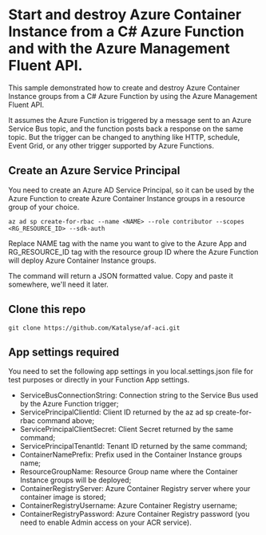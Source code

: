 # Start and destroy Azure Container Instance from a C# Azure Function and with the Azure Management Fluent API.
This sample demonstrated how to create and destroy Azure Container Instance groups from a C# Azure Function by using the Azure Management Fluent API.

It assumes the Azure Function is triggered by a message sent to an Azure Service Bus topic, and the function posts back a response on the same topic. But the trigger can be changed to anything like HTTP, schedule, Event Grid, or any other trigger supported by Azure Functions.

## Create an Azure Service Principal
You need to create an Azure AD Service Principal, so it can be used by the Azure Function to create Azure Container Instance groups in a resource group of your choice.

`az ad sp create-for-rbac --name <NAME> --role contributor --scopes <RG_RESOURCE_ID> --sdk-auth`
  
Replace NAME tag with the name you want to give to the Azure App and RG_RESOURCE_ID tag with the resource group ID where the Azure Function will deploy Azure Container Instance groups.
  
The command will return a JSON formatted value. Copy and paste it somewhere, we'll need it later.

## Clone this repo
  
`git clone https://github.com/Katalyse/af-aci.git`

## App settings required
You need to set the following app settings in you local.settings.json file for test purposes or directly in your Function App settings.

- ServiceBusConnectionString: Connection string to the Service Bus used by the Azure Function trigger;
- ServicePrincipalClientId: Client ID returned by the az ad sp create-for-rbac command above;
- ServicePrincipalClientSecret: Client Secret returned by the same command;
- ServicePrincipalTenantId: Tenant ID returned by the same command;
- ContainerNamePrefix: Prefix used in the Container Instance groups name;
- ResourceGroupName: Resource Group name where the Container Instance groups will be deployed;
- ContainerRegistryServer: Azure Container Registry server where your container image is stored;
- ContainerRegistryUsername: Azure Container Registry username;
- ContainerRegistryPassword: Azure Container Registry password (you need to enable Admin access on your ACR service).

